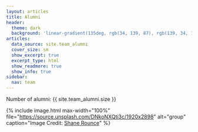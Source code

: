 ```yaml
---
layout: articles
title: Alumni
header:
  theme: dark
  background: 'linear-gradient(135deg, rgb(34, 139, 87), rgb(139, 34, 139))'
articles:
  data_source: site.team_alumni
  cover_size: sm
  show_excerpt: true
  excerpt_type: html
  show_readmore: true
  show_info: true
sidebar:
  nav: team   
---
```


Number of alumni: {{ site.team_alumni.size }}

{% include image.html
max-width="100%" file="https://source.unsplash.com/DNkoNXQti3c/1920x2898" alt="group"
caption="Image Credit: [Shane Rounce](https://unsplash.com/@shanerounce)" %}
